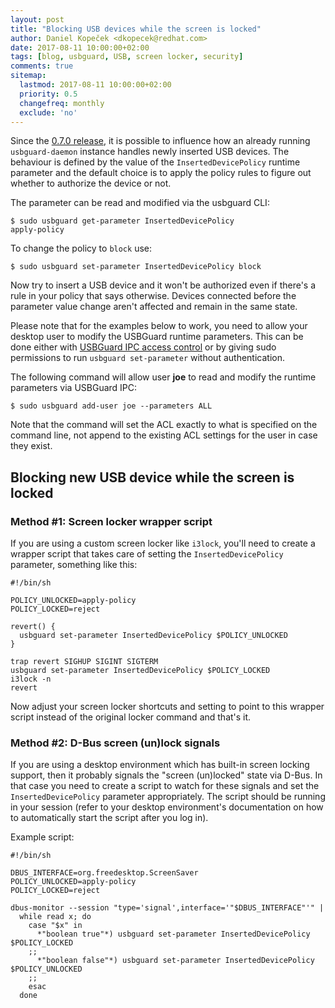 ```yaml
---
layout: post
title: "Blocking USB devices while the screen is locked"
author: Daniel Kopeček <dkopecek@redhat.com>
date: 2017-08-11 10:00:00+02:00
tags: [blog, usbguard, USB, screen locker, security]
comments: true
sitemap:
  lastmod: 2017-08-11 10:00:00+02:00
  priority: 0.5
  changefreq: monthly
  exclude: 'no'
---
```


Since the [0.7.0 release](https://github.com/dkopecek/usbguard/releases/tag/usbguard-0.7.0), it is possible to influence how an already running `usbguard-daemon` instance handles newly inserted USB devices.
The behaviour is defined by the value of the `InsertedDevicePolicy` runtime parameter and the default choice is to apply the policy rules to figure out whether to authorize the device or not.

The parameter can be read and modified via the usbguard CLI:

```
$ sudo usbguard get-parameter InsertedDevicePolicy
apply-policy
```

To change the policy to `block` use:

```
$ sudo usbguard set-parameter InsertedDevicePolicy block
```

Now try to insert a USB device and it won't be authorized even if there's a rule in your policy that says otherwise. Devices connected before the parameter value change aren't affected and remain in the same state.

Please note that for the examples below to work, you need to allow your desktop user to modify the USBGuard runtime parameters.
This can be done either with [USBGuard IPC access control](https://usbguard.github.io/blog/2017/IPC-Access-Control) or by giving sudo permissions to run `usbguard set-parameter` without authentication.

The following command will allow user **joe** to read and modify the runtime parameters via USBGuard IPC:

```
$ sudo usbguard add-user joe --parameters ALL
```

Note that the command will set the ACL exactly to what is specified on the command line, not append to the existing ACL settings for the user in case they exist.

## Blocking new USB device while the screen is locked

### Method #1: Screen locker wrapper script

If you are using a custom screen locker like `i3lock`, you'll need to create a wrapper script that takes care of setting the `InsertedDevicePolicy` parameter, something like this:

```
#!/bin/sh

POLICY_UNLOCKED=apply-policy
POLICY_LOCKED=reject

revert() {
  usbguard set-parameter InsertedDevicePolicy $POLICY_UNLOCKED
}

trap revert SIGHUP SIGINT SIGTERM
usbguard set-parameter InsertedDevicePolicy $POLICY_LOCKED
i3lock -n
revert
```

Now adjust your screen locker shortcuts and setting to point to this wrapper script instead of the original locker command and that's it.

### Method #2: D-Bus screen (un)lock signals

If you are using a desktop environment which has built-in screen locking support, then it probably signals the "screen (un)locked" state via D-Bus.
In that case you need to create a script to watch for these signals and set the `InsertedDevicePolicy` parameter appropriately.
The script should be running in your session (refer to your desktop environment's documentation on how to automatically start the script after you log in).

Example script:

```
#!/bin/sh

DBUS_INTERFACE=org.freedesktop.ScreenSaver
POLICY_UNLOCKED=apply-policy
POLICY_LOCKED=reject

dbus-monitor --session "type='signal',interface='"$DBUS_INTERFACE"'" |
  while read x; do
    case "$x" in 
      *"boolean true"*) usbguard set-parameter InsertedDevicePolicy $POLICY_LOCKED
    ;;
      *"boolean false"*) usbguard set-parameter InsertedDevicePolicy $POLICY_UNLOCKED
    ;;
    esac
  done
```
